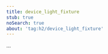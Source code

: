 ```yaml
---
title: device_light_fixture
stub: true
noSearch: true
about: 'tag:h2/device_light_fixture'
---
```

  ...
  